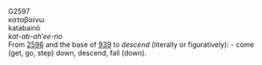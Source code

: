 <body>
  <p>G2597<br>  καταβαίνω  <br> katabainō  <br><i>kat-ab-ah‘ee-no </i><br>From <a href="g2596.htm">2596</a> and the base of <a href="g0939.htm">939</a>  to <i>descend</i> (literally or figuratively): - come (get, go, step) down, descend, fall (down).<br></p>
 </body>
